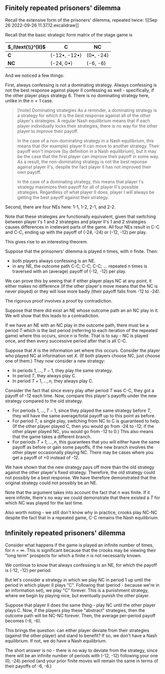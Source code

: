 
## Finitely repeated prisoners' dilemma

Recall the extensive form of the prisoners' dilemma, repeated twice:
![[Sep 26 2022-09-26 11.37.12.excalidraw]]

Recall that the basic strategic form matrix of the stage game is 

| $_I\text{\\}^{II}$ | C            | NC        |
| ------------------ | ------------ | --------- |
| **C**              | (-12•, -12•) | (0•, -24) |
| **NC**             | (-24, 0•)    | (-6, -6)  |

And we noticed a few things:

First, always confessing is not a dominating strategy. Always confessing is not the best response against player II confessing as well - specifically, if the other player plays strategy 6. There is no dominating strategy here, unlike in the $n=1$ case.

> [!note] Dominating strategies
> As a reminder, a dominating strategy is a strategy for which it is the best response against all of the other player's strategies. A regular Nash equilibrium means that if each player individually locks their strategies, there is no way for the other player to improve their payoff.
> 
> In the case of a non-dominating strategy in a Nash equilibrium, this means that (for example) player II can move to another strategy. Their payoff won't improve (by definition in a Nash equilibrium), but it may be the case that the first player can improve their payoff in some way. As a result, the non-dominating strategy is not the best reponse against player II's, despite the fact player II has not improved their own payoff.
> 
> In the case of a dominating strategy, this means that player I's strategy maximizes their payoff for all of player II's possible strategies. Regardless of what player II does, player I will always be getting the best payoff against their strategy.

Second, there are four NEs here: 1-1, 1-2, 2-1, and 2-2. 

Note that these strategies are functionally equivalent, given that switching between player I's 1 and 2 strategies and player II's 1 and 2 strategies causes differences in irrelevant parts of the game. All four NEs result in C-C and C-C, ending up with the payoff of (-24, -24) or (-12, -12) per play.

This gives rise to an interesting theorem. 

Suppose that the prinsoners' dilemma is played $n$ times, with $n$ finite. Then:
- both players always confessing is an NE. 
- in any NE, the outcome path C-C; C-C; C-C; ... repeated $n$ times is traversed with an (average) payoff of (-12, -12) per play.

We can prove this by seeing that if either player plays NC at any point, it either makes no difference (if the other player's move means that the NC is never played) or they will lose more badly (their payoff falls from -12 to -24). 

The rigorous proof involves a proof by contradiction. 

Suppose that there did exist an NE whose outcome path an an NC play in it. We will show that this leads to a contradiction. 

If we have an NE with an NC play in the outcome path, there must be a period $T$ which is the last period (referring to each iteration of the repeated game) where this occurs, since $n$ is finite. That is to say - NC is played once, and then every successive period after that is all C-C. 

Suppose that $X$ is the information set where this occurs.  Consider the player who played NC at information set $X$. (If both players choose NC, just choose one of them.) They now consider a new strategy:
- In periods $1, \ldots, T-1$, they play the same strategy.
- In period $T$, they always play C.
- In period $T+1 , \ldots, n$, they always play C.

Consider the fact that since every play after period $T$ was C-C, they got a payoff of -12 each time. Now, compare this player's payoffs under the new strategy compared to the old strategy. 
- For periods $1, \ldots, T-1$, since they played the same strategy before $T$, they will have the same average/total payoff up to this point as before.
- For period $T$, a single play, switching from NC to C is guaranteed to help. (If the other player played C, then you would go from -24 to -12; if the other player played NC, you would go from -12 to 0.) This also means that the game takes a different branch.
- For periods $T+1, \ldots, n$, this guarantees that you will either have the same payoff as before or gain some payoffs, if the new branch involves the other player occasionally playing NC. There may be cases where you get a payoff of +0 instead of -12.

We have shown that the new strategy pays off more than the old strategy against the other player's fixed strategy. Therefore, the old strategy could not possibly be a best response. We have therefore demonstrated that the original strategy could not possibly be an NE.

Note that the argument takes into account the fact that $n$ was finite. If it were infinite, there's no way we could demonstrate that there existed a $T$ for which NC was played for the last time.

Also worth noting - we still don't know why in practice, crooks play NC-NC despite the fact that in a repeated game, C-C remains the Nash equilibrium.

## Infinitely repeated prisoners' dilemma
Consider what happens if the game is played an infinite number of times, for $n = \infty$. This is significant because that the crooks may be viewing their "long term" prospects for which a finite $n$ is not necessarily known.

We continue to know that always confessing is an NE, for which the payoff is (-12, -12) per period.

But let's consider a strategy in which we play NC in period 1 up until the period in which player II plays "C". Following that (period - because we're in an information set), we play "C" forever. This is a punishment strategy, where we begin by playing nice, but eventually punish the other player.

Suppose that player II does the same thing - play NC until the other player plays C. Now, if the players play these "abstract" strategies, then the outcome path will be NC-NC forever. Then, the average per-period payoff becomes (-6, -6). 

This brings the question: can either player deviate from their strategies (against the other player) and stand to benefit? If so, we don't have a Nash equilibrium. If not, we do have a Nash equilibrium.

The short answer is no - there is no way to deviate from the strategy, since there will be an infinite number of periods with (-12, -12) following your one (0, -24) period (and your prior finite moves will remain the same in terms of their payoffs of -6, -6.)